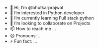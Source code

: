 - 👋 Hi, I’m @bhutkarprajwal
- 👀 I’m interested in Python developer
- 🌱 I’m currently learning Full stack python
- 💞️ I’m looking to collaborate on Projects
- 📫 How to reach me ...
- 😄 Pronouns: ...
- ⚡ Fun fact: ...

<!---
bhutkarprajwal/bhutkarprajwal is a ✨ special ✨ repository because its `README.md` (this file) appears on your GitHub profile.
You can click the Preview link to take a look at your changes.
--->
